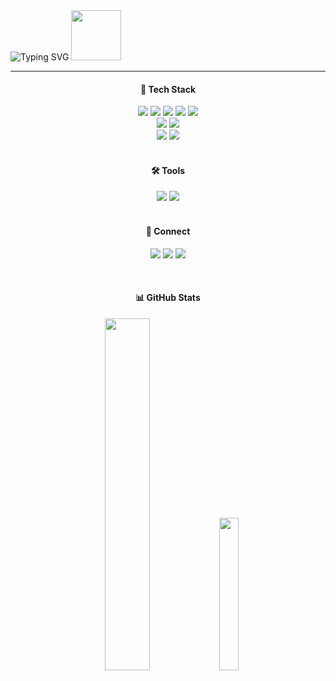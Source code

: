 <div>
<img src="https://readme-typing-svg.demolab.com?font=Fira+Code&duration=2000&pause=1000&center=true&vCenter=true&width=250&lines=Hi+I'm+Juhunnm!" alt="Typing SVG" />
<img src="https://media.giphy.com/media/DyCLQGlXX3wuZ3j9GR/giphy.gif" width="80"/>
</div>
<div align="center">

---
#### 🚀 Tech Stack
<div align="center">
  <img src="https://img.shields.io/badge/React-20232A?style=for-the-badge&logo=react&logoColor=61DAFB" />
  <img src="https://img.shields.io/badge/React Native-20232A?style=for-the-badge&logo=react&logoColor=61DAFB" />
  <img src="https://img.shields.io/badge/HTML5-E34F26?style=for-the-badge&logo=html5&logoColor=white" />
  <img src="https://img.shields.io/badge/CSS-663399?style=for-the-badge&logo=css&logoColor=white" />
  <img src="https://img.shields.io/badge/JavaScript-F7DF1E?style=for-the-badge&logo=javascript&logoColor=20232a" />
  <br/>
  <img src="https://img.shields.io/badge/MySQL-4479A1?style=for-the-badge&logo=mysql&logoColor=white" />
  <img src="https://img.shields.io/badge/Python-3776AB?style=for-the-badge&logo=Python&logoColor=white" />
  <br/>
  <img src="https://img.shields.io/badge/Firebase-FFCA28?style=for-the-badge&logo=firebase&logoColor=white" />
  <img src="https://img.shields.io/badge/Node.js-339933?style=for-the-badge&logo=Node.js&logoColor=white" />
</div>

<br/>

#### 🛠 Tools
<div align="center">
  <img src="https://img.shields.io/badge/VS Code-007ACC?style=for-the-badge&logo=visualstudiocode&logoColor=white" />
  <img src="https://img.shields.io/badge/GitHub-181717?style=for-the-badge&logo=github&logoColor=white" />
</div>

<br/>

#### 🔗 Connect

<p align="center">
  <a href="mailto:minjuhun1@gmail.com"><img src="https://img.shields.io/badge/Email-D14836?style=for-the-badge&logo=gmail&logoColor=white"/></a>
  <a href="https://naver.com"><img src="https://img.shields.io/badge/Portfolio-000000?style=for-the-badge&logo=firefox&logoColor=white"/></a>
  <a href="https://www.linkedin.com/in/min-juhun-56ab9a302/"><img src="https://img.shields.io/badge/LinkedIn-0A66C2?style=for-the-badge&logo=linkedin&logoColor=white"/></a>
</p>

<br/>

#### 📊 GitHub Stats

<p align="center">
  <img src="https://github-readme-stats.vercel.app/api?username=juhunnm&border_radius=20&hide=contribs&show_icons=true&custom_title=My%20Github%20Stats&theme=dark" width="38%"/>
  <img src="https://github-readme-stats.vercel.app/api/top-langs/?username=juhunnm&border_radius=20&layout=compact&theme=dark" width="25%"/>
</p>



</div>
